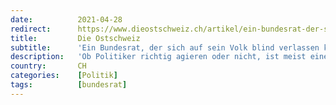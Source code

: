 ```yaml
---
date:          2021-04-28
redirect:      https://www.dieostschweiz.ch/artikel/ein-bundesrat-der-sich-auf-sein-volk-blind-verlassen-kann-M7jvNxp
title:         Die Ostschweiz
subtitle:      'Ein Bundesrat, der sich auf sein Volk blind verlassen kann'
description:   'Ob Politiker richtig agieren oder nicht, ist meist eine Frage des persönlichen Standpunkts. Viel wichtiger ist deshalb, dass sie verlässlich handeln. Egal in welche Richtung. Das hat der Bundesrat in den vergangenen 14 Monaten definitiv nicht hingekriegt. Dafür gibt es genügend Beispiele.'
country:       CH
categories:    [Politik]
tags:          [bundesrat]
---
```

